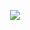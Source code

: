 <p align="center">
<img src="https://lanyard.cnrad.dev/api/966616087976378369?hideTimestamp=true&hideBadges=true"/>
</p>
